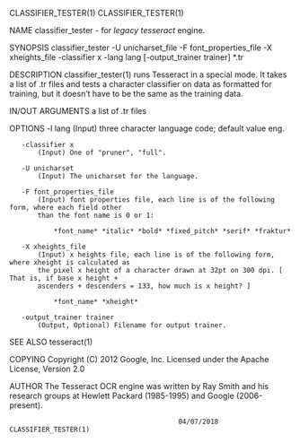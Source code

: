 CLASSIFIER_TESTER(1)                                                             CLASSIFIER_TESTER(1)

NAME
       classifier_tester - for *legacy tesseract* engine.

SYNOPSIS
       classifier_tester -U unicharset_file -F font_properties_file -X xheights_file -classifier x
       -lang lang [-output_trainer trainer] *.tr

DESCRIPTION
       classifier_tester(1) runs Tesseract in a special mode. It takes a list of .tr files and tests
       a character classifier on data as formatted for training, but it doesn’t have to be the same
       as the training data.

IN/OUT ARGUMENTS
       a list of .tr files

OPTIONS
       -l lang
           (Input) three character language code; default value eng.

       -classifier x
           (Input) One of "pruner", "full".

       -U unicharset
           (Input) The unicharset for the language.

       -F font_properties_file
           (Input) font properties file, each line is of the following form, where each field other
           than the font name is 0 or 1:

               *font_name* *italic* *bold* *fixed_pitch* *serif* *fraktur*

       -X xheights_file
           (Input) x heights file, each line is of the following form, where xheight is calculated as
           the pixel x height of a character drawn at 32pt on 300 dpi. [ That is, if base x height +
           ascenders + descenders = 133, how much is x height? ]

               *font_name* *xheight*

       -output_trainer trainer
           (Output, Optional) Filename for output trainer.

SEE ALSO
       tesseract(1)

COPYING
       Copyright (C) 2012 Google, Inc. Licensed under the Apache License, Version 2.0

AUTHOR
       The Tesseract OCR engine was written by Ray Smith and his research groups at Hewlett Packard
       (1985-1995) and Google (2006-present).

                                              04/07/2018                         CLASSIFIER_TESTER(1)

